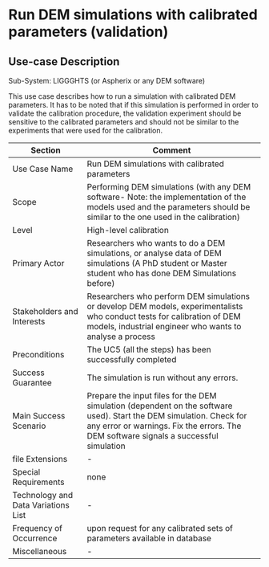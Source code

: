 Run DEM simulations with calibrated parameters (validation)
======================

## Use-case Description

Sub-System:  LIGGGHTS (or Aspherix or any DEM software) 

This use case describes how to run a simulation with calibrated DEM parameters. It has to be noted that if this simulation is performed in order to validate the calibration procedure, the validation experiment should be sensitive to the calibrated parameters and should not be similar to the experiments that were used for the calibration.


| Section                             | Comment                                                      |
| ----------------------------------- | ------------------------------------------------------------ |
| Use Case Name                       | Run DEM simulations with calibrated parameters               |
| Scope                               | Performing DEM simulations (with any DEM software- Note: the implementation of the models used and the parameters should be similar to the one used in the calibration) |
| Level                               | High-level calibration                                       |
| Primary Actor                       | Researchers who wants to do a DEM simulations, or analyse data of DEM simulations (A PhD student or Master student who has done DEM Simulations before) |
| Stakeholders and Interests          | Researchers who perform DEM simulations or develop DEM models, experimentalists who conduct tests for calibration of DEM models, industrial engineer who wants to analyse a process |
| Preconditions                       | The UC5 (all the steps) has been successfully completed      |
| Success Guarantee                   | The simulation is run without any errors.                    |
| Main Success Scenario               | Prepare the input files for the DEM simulation (dependent on the software used). Start the DEM simulation. Check for any error or warnings. Fix the errors. The DEM software signals a successful simulation |
| file Extensions                     | -                                                            |
| Special Requirements                | none                                                         |
| Technology and Data Variations List | -                                                            |
| Frequency of Occurrence             | upon request for any calibrated sets of parameters available in database |
| Miscellaneous                       | -                                                            |


